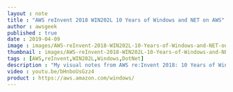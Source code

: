 ```yaml
---
layout : note
title : "AWS reInvent 2018 WIN202L 10 Years of Windows and NET on AWS"
author : awsgeek
published : true
date : 2019-04-09
image : images/AWS-reInvent-2018-WIN202L-10-Years-of-Windows-and-NET-on-AWS_en.jpg
thumbnail : images/AWS-reInvent-2018-WIN202L-10-Years-of-Windows-and-NET-on-AWS-thumbnail_en.jpg
tags : [AWS,reInvent,WIN202L,Windows,DotNet]
description : "My visual notes from AWS re:Invent 2018: 10 Years of Windows and .Net on AWS"
video : youtu.be/bHnboUsGzz4
product : https://aws.amazon.com/windows/
---
```

